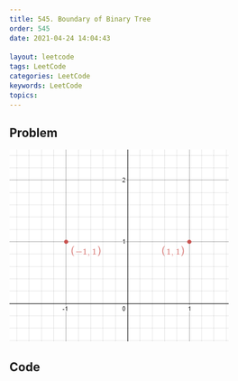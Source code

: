 ```yaml
---
title: 545. Boundary of Binary Tree
order: 545
date: 2021-04-24 14:04:43

layout: leetcode
tags: LeetCode
categories: LeetCode
keywords: LeetCode
topics:
---
```


## Problem

![image tooltip here](./assets/356-1.png)

## Code

```java

```
